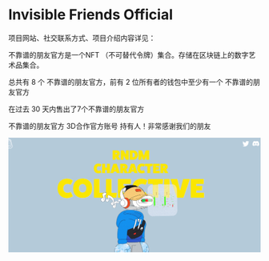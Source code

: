 # Invisible Friends Official

项目网站、社交联系方式、项目介绍内容详见：

不靠谱的朋友官方是一个NFT （不可替代令牌）集合。存储在区块链上的数字艺术品集合。

总共有 8 个 不靠谱的朋友官方，前有 2 位所有者的钱包中至少有一个 不靠谱的朋友官方 

在过去 30 天内售出了7个不靠谱的朋友官方 

不靠谱的朋友官方 3D合作官方账号 持有人！非常感谢我们的朋友

![nft](01.png)
